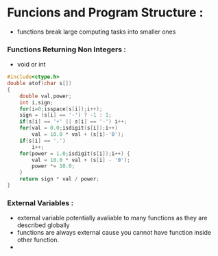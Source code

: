 # Funcions and Program Structure : 

-  functions break large computing tasks into smaller ones

### Functions Returning Non Integers : 

- void or int 
```c
#include<ctype.h>
double atof(char s[])
{
	double val,power;
	int i,sign;
	for(i=0;isspace(s[i]);i++);
	sign = (s[i] == '-') ? -1 : 1;
	if(s[i] == '+' || s[i] == '-') i++;
	for(val = 0.0;isdigit(s[i]);i++)
		val = 10.0 * val + (s[i]-'0');
	if(s[i] == '.')
		i++;
	for(power = 1.0;isdigit(s[i]);i++) {
		val = 10.0 * val + (s[i] - '0');
		power *= 10.0;
	}
	return sign * val / power;
}
```
### External Variables :

- external variable potentially avaliable to many functions as they are described globally
- functions are always external cause you cannot have function inside other function.
- 
